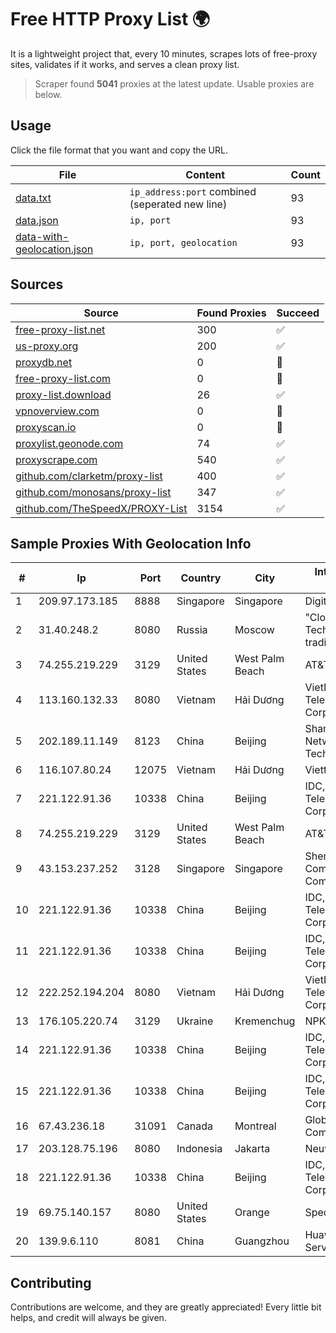 
# Free HTTP Proxy List 🌍

It is a lightweight project that, every 10 minutes, scrapes lots of free-proxy sites, validates if it works, and serves a clean proxy list.


> Scraper found **5041** proxies at the latest update. Usable proxies are below.

## Usage

Click the file format that you want and copy the URL.


|File|Content|Count|
|----|-------|-----|
|[data.txt](https://raw.githubusercontent.com/themiralay/Proxy-List-World/master/data.txt)|`ip_address:port` combined (seperated new line)|93|
|[data.json](https://raw.githubusercontent.com/themiralay/Proxy-List-World/master/data.json)|`ip, port`|93|
|[data-with-geolocation.json](https://raw.githubusercontent.com/themiralay/Proxy-List-World/master/data-with-geolocation.json)|`ip, port, geolocation`|93|

## Sources

|Source|Found Proxies|Succeed|
|------|-------------|-------|
|[free-proxy-list.net](https://free-proxy-list.net)|300|✅|
|[us-proxy.org](https://www.us-proxy.org)|200|✅|
|[proxydb.net](http://proxydb.net)|0|🚫|
|[free-proxy-list.com](https://free-proxy-list.com/?page=&port=&type%5B%5D=http&type%5B%5D=https&up_time=0&search=Search)|0|🚫|
|[proxy-list.download](https://www.proxy-list.download/HTTP)|26|✅|
|[vpnoverview.com](https://vpnoverview.com/privacy/anonymous-browsing/free-proxy-servers)|0|🚫|
|[proxyscan.io](https://www.proxyscan.io)|0|🚫|
|[proxylist.geonode.com](https://proxylist.geonode.com/api/proxy-list?limit=300&page=1&sort_by=lastChecked&sort_type=desc&protocols=http,https)|74|✅|
|[proxyscrape.com](https://api.proxyscrape.com/v2/?request=displayproxies&protocol=http&timeout=10000&country=all&ssl=all&anonymity=all)|540|✅|
|[github.com/clarketm/proxy-list](https://raw.githubusercontent.com/clarketm/proxy-list/master/proxy-list-raw.txt)|400|✅|
|[github.com/monosans/proxy-list](https://raw.githubusercontent.com/monosans/proxy-list/main/proxies/http.txt)|347|✅|
|[github.com/TheSpeedX/PROXY-List](https://raw.githubusercontent.com/TheSpeedX/PROXY-List/master/http.txt)|3154|✅|


## Sample Proxies With Geolocation Info

|#|Ip|Port|Country|City|Internet Service Provider|
|-|--|----|-------|----|-------------------------|
|1|209.97.173.185|8888|Singapore|Singapore|DigitalOcean, LLC|
|2|31.40.248.2|8080|Russia|Moscow|"Cloud Technologies" LLC trading as Cloud.ru|
|3|74.255.219.229|3129|United States|West Palm Beach|AT&T Corp.|
|4|113.160.132.33|8080|Vietnam|Hải Dương|VietNam Post and Telecom Corporation|
|5|202.189.11.149|8123|China|Beijing|Shandong eshinton Network Technology Co., Ltd.|
|6|116.107.80.24|12075|Vietnam|Hải Dương|Viettel Corporation|
|7|221.122.91.36|10338|China|Beijing|IDC, China Telecommunications Corporation|
|8|74.255.219.229|3129|United States|West Palm Beach|AT&T Corp.|
|9|43.153.237.252|3128|Singapore|Singapore|Shenzhen Tencent Computer Systems Company Limited|
|10|221.122.91.36|10338|China|Beijing|IDC, China Telecommunications Corporation|
|11|221.122.91.36|10338|China|Beijing|IDC, China Telecommunications Corporation|
|12|222.252.194.204|8080|Vietnam|Hải Dương|VietNam Post and Telecom Corporation|
|13|176.105.220.74|3129|Ukraine|Kremenchug|NPK Home-Net Ltd.|
|14|221.122.91.36|10338|China|Beijing|IDC, China Telecommunications Corporation|
|15|221.122.91.36|10338|China|Beijing|IDC, China Telecommunications Corporation|
|16|67.43.236.18|31091|Canada|Montreal|GloboTech Communications|
|17|203.128.75.196|8080|Indonesia|Jakarta|Neuviz|
|18|221.122.91.36|10338|China|Beijing|IDC, China Telecommunications Corporation|
|19|69.75.140.157|8080|United States|Orange|Spectrum|
|20|139.9.6.110|8081|China|Guangzhou|Huawei Cloud Service data center|



## Contributing

Contributions are welcome, and they are greatly appreciated! Every
little bit helps, and credit will always be given.

